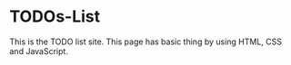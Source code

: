 # TODOs-List

This is the TODO list site. This page has basic thing by using HTML, CSS and JavaScript.
